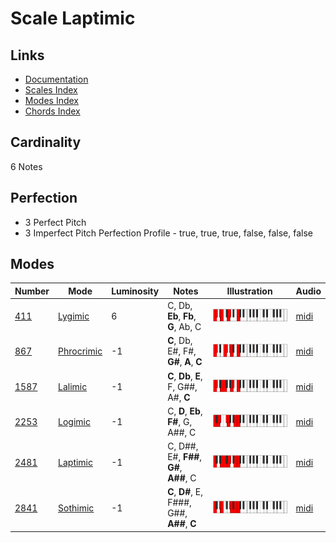 # Scale Laptimic

## Links

- [Documentation](README.md)
- [Scales Index](Scales.md)
- [Modes Index](Modes.md)
- [Chords Index](Chords.md)

## Cardinality

6 Notes

## Perfection

- 3 Perfect Pitch
- 3 Imperfect Pitch
Perfection Profile - true, true, true, false, false, false

## Modes

| Number | Mode | Luminosity | Notes | Illustration | Audio |
|--------|------|------------|-------|--------------|-------|
| [411](https://ianring.com/musictheory/scales/411) | [Lygimic](ModeLygimic.md) | 6 | C, Db, **Eb**, **Fb**, **G**, Ab, C | ![CNaturalLygimic](ModeCNaturalLygimic.png) | [midi](https://github.com/edipermadi/music/blob/main/docs/ModeCNaturalLygimic.mid?raw=true) | 
| [867](https://ianring.com/musictheory/scales/867) | [Phrocrimic](ModePhrocrimic.md) | -1 | **C**, Db, E#, F#, **G#**, **A**, **C** | ![CNaturalPhrocrimic](ModeCNaturalPhrocrimic.png) | [midi](https://github.com/edipermadi/music/blob/main/docs/ModeCNaturalPhrocrimic.mid?raw=true) | 
| [1587](https://ianring.com/musictheory/scales/1587) | [Lalimic](ModeLalimic.md) | -1 | **C**, **Db**, **E**, F, G##, A#, **C** | ![CNaturalLalimic](ModeCNaturalLalimic.png) | [midi](https://github.com/edipermadi/music/blob/main/docs/ModeCNaturalLalimic.mid?raw=true) | 
| [2253](https://ianring.com/musictheory/scales/2253) | [Logimic](ModeLogimic.md) | -1 | C, **D**, **Eb**, **F#**, G, A##, C | ![CNaturalLogimic](ModeCNaturalLogimic.png) | [midi](https://github.com/edipermadi/music/blob/main/docs/ModeCNaturalLogimic.mid?raw=true) | 
| [2481](https://ianring.com/musictheory/scales/2481) | [Laptimic](ModeLaptimic.md) | -1 | C, D##, E#, **F##**, **G#**, **A##**, C | ![CNaturalLaptimic](ModeCNaturalLaptimic.png) | [midi](https://github.com/edipermadi/music/blob/main/docs/ModeCNaturalLaptimic.mid?raw=true) | 
| [2841](https://ianring.com/musictheory/scales/2841) | [Sothimic](ModeSothimic.md) | -1 | **C**, **D#**, E, F###, G##, **A##**, **C** | ![CNaturalSothimic](ModeCNaturalSothimic.png) | [midi](https://github.com/edipermadi/music/blob/main/docs/ModeCNaturalSothimic.mid?raw=true) | 
